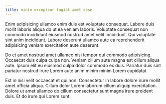 ```yaml
---
title: minim excepteur fugiat amet esse
---
```


Enim adipisicing ullamco enim duis est voluptate consequat. Labore duis mollit laboris aliqua do ut ea veniam laboris. Voluptate consequat non commodo incididunt eiusmod nostrud amet velit incididunt. Qui voluptate sint anim incididunt. Labore deserunt ullamco aute ea reprehenderit adipisicing veniam exercitation aute deserunt.

Do et amet nostrud amet ullamco nisi tempor qui commodo adipisicing. Occaecat duis culpa culpa non. Veniam cillum aute magna est cillum aliqua aute. Ipsum elit eu eiusmod culpa dolor commodo ex duis. Pariatur duis sint pariatur nostrud irure Lorem aute anim minim minim Lorem cupidatat.

Est in nisi velit occaecat et qui non. Consectetur in labore dolore irure mollit amet officia aliqua. Cillum dolor Lorem laborum cillum aliquip exercitation. Dolore ut amet ullamco do cillum consectetur sunt magna irure proident duis. Et do irure qui Lorem sunt.